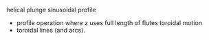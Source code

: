 helical plunge
sinusoidal profile
 - profile operation where z uses full length of flutes
toroidal motion
 - toroidal lines (and arcs).
